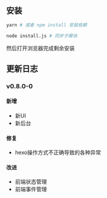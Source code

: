 ## 安装

```bash
yarn # 或者 npm install 安装依赖

node install.js # 同步子模块
```

然后打开浏览器完成剩余安装

## 更新日志

### v0.8.0-0

#### 新增

- 新UI
- 新后台

#### 修复

- hexo操作方式不正确导致的各种异常

#### 改进

- 前端状态管理
- 前端事件管理
